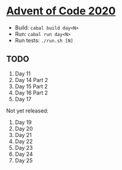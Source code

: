 [Advent of Code 2020](https://adventofcode.com/2020)
====================================================

- Build: `cabal build day<N>`
- Run: `cabal run day<N>`
- Run tests: `./run.sh [N]`

TODO
----

1. Day 11
1. Day 14 Part 2
1. Day 15 Part 2
1. Day 16 Part 2
1. Day 17

Not yet released:

1. Day 19
1. Day 20
1. Day 21
1. Day 22
1. Day 23
1. Day 24
1. Day 25
